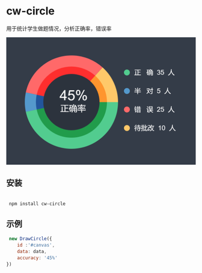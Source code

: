 # cw-circle



用于统计学生做题情况，分析正确率，错误率

![示例图](example.png '示例图')


安装
---

```

 npm install cw-circle

```


示例
---

```javascript
 new DrawCircle({
    id :'#canvas',
    data: data,
    accuracy: '45%'
})
```
